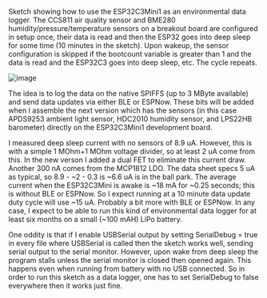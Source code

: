 Sketch showing how to use the ESP32C3Mini1 as an environmental data logger. 
The CCS811 air quality sensor and BME280 humidity/pressure/temperature sensors on a breakout board are configured in setup once, 
their data is read and then the ESP32 goes into deep sleep for some time (10 minutes in the sketch). Upon wakeup, the sensor configuration is skipped if the bootcount variable is greater than 1 and the data is read and the ESP32C3 goes into deep sleep, etc. The cycle repeats.

![image](https://user-images.githubusercontent.com/6698410/155865582-daab5d08-0a00-4984-9684-b989d95954c0.jpg)

The idea is to log the data on the native SPIFFS (up to 3 MByte available) and send data updates via either BLE or ESPNow. These bits will be added when I assemble the next version which has the sensors (in this case APDS9253 ambient light sensor, HDC2010 humidity sensor, and LPS22HB barometer) directly on the ESP32C3Mini1 development board.

I measured deep sleep current with no sensors of 8.9 uA. However, this is with a simple 1 MOhm+1 MOhm voltage divider, so at least 2 uA come from this. In the new verson I added a dual FET to eliminate this current draw. Another 300 nA comes from the MCP1812 LDO. The data sheet specs 5 uA as typical, so 8.9 - ~2 - 0.3 is ~6.6 uA is in the ball park. The average current when the ESP32C3Mini is awake is ~18 mA for ~0.25 seconds; this is without BLE or ESPNow. So I expect running at a 10 minute data update duty cycle will use ~15 uA. Probably a bit more with BLE or ESPNow. In any case, I expect to be able to run this kind of environmental data logger for at least six months on a small (~100 mAH) LiPo battery.  

One oddity is that if I enable USBSerial output by setting SerialDebug = true in every file where USBSerial is called then the sketch works well, sending serial output to the serial monitor. However, upon wake from deep sleep the program stalls unless the serial monitor is closed then opened again. This happens even when running from battery with no USB connected. So in order to run this sketch as a data logger, one has to set SerialDebug to false everywhere then it works just fine.
